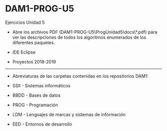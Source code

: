 # DAM1-PROG-U5
Ejercicios Unidad 5

* Abre los archivos PDF (DAM1-PROG-U5\ProgUnidad5\docs\\*.pdf) para ver las descripciones de todos los algoritmos enumerados de los diferentes paquetes.
* IDE Eclipse

* Proyectos 2018-2019
*******************************************************************
* Abreviaturas de las carpetas contenidas en los repositorios DAM1:

* SSII - Sistemas informáticos
* BBDD - Bases de datos
* PROG - Programación
* LDM - Lenguajes de marcas y sistemas de información
* EED - Entornos de desarrollo